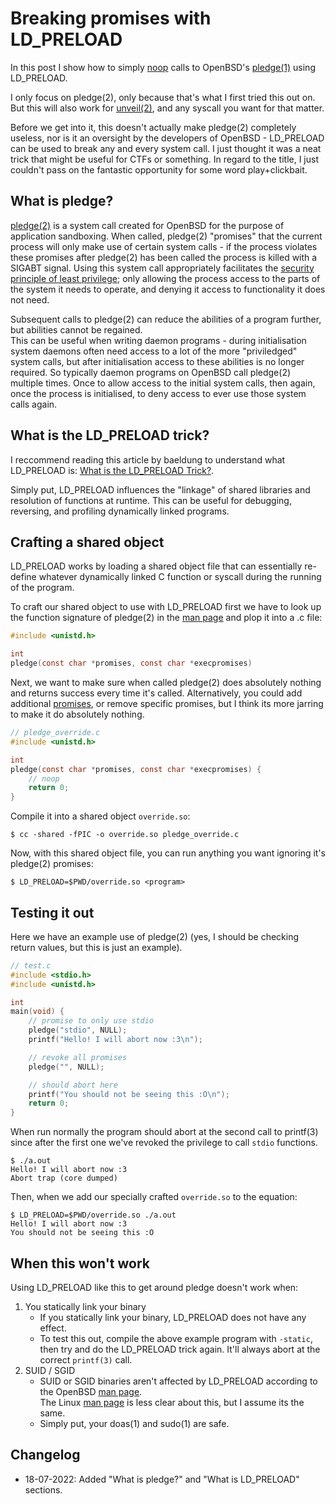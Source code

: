 # Breaking promises with LD_PRELOAD

In this post I show how to simply [noop](https://wikipedia.org/wiki/NOP_(code)) calls to OpenBSD's [pledge(1)](https://man.openbsd.org/pledge) using LD_PRELOAD.

I only focus on pledge(2), only because that's what I first tried this out on.
But this will also work for [unveil(2)](https://man.openbsd.org/unveil), and any syscall you want for that matter.

Before we get into it, this doesn't actually make pledge(2) completely useless, nor is it an oversight by the developers of OpenBSD - LD_PRELOAD can be used to break any and every system call. I just thought it was a neat trick that might be useful for CTFs or something. In regard to the title, I just couldn't pass on the fantastic opportunity for some word play+clickbait.

## What is pledge?

[pledge(2)](https://man.openbsd.org/pledge) is a system call created for OpenBSD for the purpose of application sandboxing.
When called, pledge(2) "promises" that the current process will only make use of certain system calls - if the process violates these promises after pledge(2) has been called the process is killed with a SIGABT signal.
Using this system call appropriately facilitates the [security principle of least privilege](https://wikipedia.org/wiki/Principle_of_least_privilege); only allowing the process access to the parts of the system it needs to operate, and denying it access to functionality it does not need.

Subsequent calls to pledge(2) can reduce the abilities of a program further, but abilities cannot be regained.  
This can be useful when writing daemon programs - during initialisation system daemons often need access to a lot of the more "priviledged" system calls, but after initialisation access to these abilities is no longer required. So typically daemon programs on OpenBSD call pledge(2) multiple times. Once to allow access to the initial system calls, then again, once the process is initialised, to deny access to ever use those system calls again.

## What is the LD_PRELOAD trick?

I reccommend reading this article by baeldung to understand what LD_PRELOAD is: [What is the LD_PRELOAD Trick?](https://www.baeldung.com/linux/ld_preload-trick-what-is).

Simply put, LD_PRELOAD influences the "linkage" of shared libraries and resolution of functions at runtime. This can be useful for debugging, reversing, and profiling dynamically linked programs.

## Crafting a shared object

LD_PRELOAD works by loading a shared object file that can essentially re-define whatever dynamically linked C function or syscall during the running of the program.

To craft our shared object to use with LD_PRELOAD first we have to look up the function signature of pledge(2) in the [man page](https://man.openbsd.org/pledge) and plop it into a .c file:

```c
#include <unistd.h>

int
pledge(const char *promises, const char *execpromises)

```

Next, we want to make sure when called pledge(2) does absolutely nothing and returns success every time it's called. Alternatively, you could add additional [promises](https://man.openbsd.org/pledge), or remove specific promises, but I think its more jarring to make it do absolutely nothing.

```c
// pledge_override.c
#include <unistd.h> 

int 
pledge(const char *promises, const char *execpromises) {
	// noop
	return 0;
}
```

Compile it into a shared object `override.so`:

```console
$ cc -shared -fPIC -o override.so pledge_override.c
```

Now, with this shared object file, you can run anything you want ignoring it's pledge(2) promises:

```console
$ LD_PRELOAD=$PWD/override.so <program>
```

## Testing it out

Here we have an example use of pledge(2) (yes, I should be checking return values, but this is just an example).

```c
// test.c
#include <stdio.h>
#include <unistd.h>

int
main(void) {
	// promise to only use stdio
	pledge("stdio", NULL);
	printf("Hello! I will abort now :3\n");

	// revoke all promises
	pledge("", NULL);

	// should abort here
	printf("You should not be seeing this :O\n");
	return 0;
}
```

When run normally the program should abort at the second call to printf(3) since after the
first one we've revoked the privilege to call `stdio` functions.

```console
$ ./a.out
Hello! I will abort now :3
Abort trap (core dumped)
```

Then, when we add our specially crafted `override.so` to the equation:

```console
$ LD_PRELOAD=$PWD/override.so ./a.out
Hello! I will abort now :3
You should not be seeing this :O
```

## When this won't work

Using LD_PRELOAD like this to get around pledge doesn't work when:

1. You statically link your binary
   - If you statically link your binary, LD_PRELOAD does not have any effect.
   - To test this out, compile the above example program with `-static`, then try and do the LD_PRELOAD trick again. It'll always abort at the correct `printf(3)` call.
2. SUID / SGID
   - SUID or SGID binaries aren't affected by LD_PRELOAD according to the OpenBSD [man page](https://man.openbsd.org/ld.so#LD_PRELOAD).  
   The Linux [man page](https://linux.die.net/man/8/ld.so) is less clear about this, but I assume its the same.
   - Simply put, your doas(1) and sudo(1) are safe.

## Changelog

- 18-07-2022: Added "What is pledge?" and "What is LD_PRELOAD" sections.

